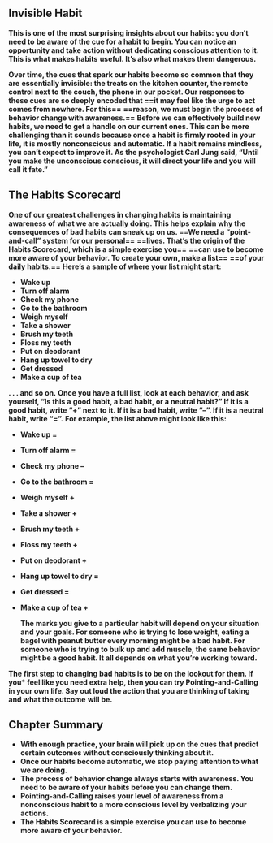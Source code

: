 
## **Invisible Habit**

**This is one of the most surprising insights about our habits: you don’t need to**
**be aware of the cue for a habit to begin. You can notice an opportunity and take**
**action without dedicating conscious attention to it. This is what makes habits**
**useful. It’s also what makes them dangerous.**
    
**Over time, the cues that spark our habits become so common that they are**
**essentially invisible: the treats on the kitchen counter, the remote control next to**
**the couch, the phone in our pocket. Our responses to these cues are so deeply**
**encoded that ==it may feel like the urge to act comes from nowhere. For this==**
**==reason, we must begin the process of behavior change with awareness.==**
	**Before we can effectively build new habits, we need to get a handle on our**
**current ones. This can be more challenging than it sounds because once a habit is**
**firmly rooted in your life, it is mostly nonconscious and automatic. If a habit**
**remains mindless, you can’t expect to improve it. As the psychologist Carl Jung**
**said, “Until you make the unconscious conscious, it will direct your life and you**
**will call it fate.”**

## **The Habits Scorecard**

**One of our greatest challenges in changing habits is maintaining awareness of**
**what we are actually doing. This helps explain why the consequences of bad**
**habits can sneak up on us. ==We need a “point-and-call” system for our personal==**
**==lives. That’s the origin of the Habits Scorecard, which is a simple exercise you==**
**==can use to become more aware of your behavior. To create your own, make a list==**
**==of your daily habits.==**
	**Here’s a sample of where your list might start:**

- **Wake up**
- **Turn off alarm**
- **Check my phone**
- **Go to the bathroom**
- **Weigh myself**
- **Take a shower**
- **Brush my teeth**
- **Floss my teeth**
- **Put on deodorant**
- **Hang up towel to dry**
- **Get dressed**
- **Make a cup of tea**

**. . . and so on.**
	**Once you have a full list, look at each behavior, and ask yourself, “Is this a**
**good habit, a bad habit, or a neutral habit?” If it is a good habit, write “+” next to**
**it. If it is a bad habit, write “–”. If it is a neutral habit, write “=”.**
	**For example, the list above might look like this:**

- **Wake up =**
- **Turn off alarm =**
- **Check my phone –**
- **Go to the bathroom =**
- **Weigh myself +**
- **Take a shower +**
- **Brush my teeth +**
- **Floss my teeth +**
- **Put on deodorant +**
- **Hang up towel to dry =**
- **Get dressed =**
- **Make a cup of tea +**

	**The marks you give to a particular habit will depend on your situation and**
**your goals. For someone who is trying to lose weight, eating a bagel with peanut**
**butter every morning might be a bad habit. For someone who is trying to bulk up**
**and add muscle, the same behavior might be a good habit. It all depends on what**
**you’re working toward.**

**The first step to changing bad habits is to be on the lookout for them. If you***
**feel like you need extra help, then you can try Pointing-and-Calling in your own**
**life. Say out loud the action that you are thinking of taking and what the outcome**
**will be.**

## **Chapter Summary**
- **With enough practice, your brain will pick up on the cues that predict**
  **certain outcomes without consciously thinking about it.**
- **Once our habits become automatic, we stop paying attention to what**
  **we are doing.**
- **The process of behavior change always starts with awareness. You**
  **need to be aware of your habits before you can change them.**
- **Pointing-and-Calling raises your level of awareness from a**
  **nonconscious habit to a more conscious level by verbalizing your**
  **actions.**
- **The Habits Scorecard is a simple exercise you can use to become more**
  **aware of your behavior.**